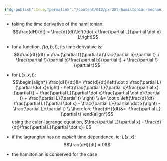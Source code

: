```yaml
---
{"dg-publish":true,"permalink":"/content/012/px-285-hamiltonian-mechanics-and-fluid-dynamics/term-1-hamiltonian-mechanics/d-the-hamiltonian/px-285-d2-a-constant-of-the-motion/","noteIcon":"1","created":"2024-11-25T10:50:32.000+00:00","updated":"2024-11-26T13:00:04.184+00:00"}
---
```


- taking the time derivative of the hamiltonian: 
$$\frac{dH}{dt} = \frac{d}{dt}\left(\dot x \frac{\partial L}{\partial \dot x} -L\right)$$
- for a function, $f(a,b,t)$, its time derivative is: 
$$\frac{df}{dt} = \frac{\partial f}{\partial a}\frac{\partial a}{\partial t} + \frac{\partial f}{\partial b}\frac{\partial b}{\partial t} + \frac{\partial f}{\partial t}$$
- for $L(x,\dot x,t):$ 
$$\begin{align*}
	\frac{dH}{dt}&= \frac{d}{dt}\left(\dot x \frac{\partial L}{\partial \dot x}\right) - \left(\frac{\partial L}{\partial x}\frac{\partial x}{\partial t} + \frac{\partial L}{\partial \dot x}\frac{\partial \dot x}{\partial t} + \frac{\partial L}{\partial t} \right) \\
	&= \dot x \left(\frac{d}{dt} \frac{\partial L}{\partial \dot x} - \frac{\partial L}{\partial \dot x}\right) - \frac{\partial L}{\partial t} \\
	\therefore \frac{dH}{dt}&= -\frac{\partial L}{\partial t}
\end{align*}$$
	using the euler-lagrange equation, $\frac{\partial L}{\partial x} - \frac{d}{dt}\frac{\partial L}{\partial \dot x}=0$

- if the lagrangian has no *explicit* time dependence, ie: $L(x,\dot x):$ 
$$\frac{dH}{dt} = 0$$
- the hamiltonian is conserved for the case
